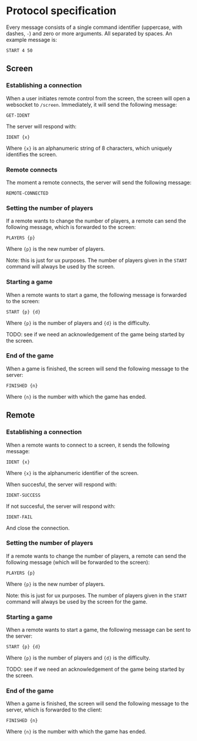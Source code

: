 # Protocol specification

Every message consists of a single command identifier (uppercase, with dashes,
`-`) and zero or more arguments. All separated by spaces. An example message is:

```
START 4 50
```

## Screen

### Establishing a connection

When a user initiates remote control from the screen, the screen will open a
websocket to `/screen`. Immediately, it will send the following message:

```
GET-IDENT
```

The server will respond with:

```
IDENT {x}
```

Where `{x}` is an alphanumeric string of 8 characters, which uniquely identifies the screen.

### Remote connects

The moment a remote connects, the server will send the following message:

```
REMOTE-CONNECTED
```

### Setting the number of players

If a remote wants to change the number of players, a remote can send the
following message, which is forwarded to the screen:

```
PLAYERS {p}
```

Where `{p}` is the new number of players.

Note: this is just for ux purposes. The number of players given in
the `START` command will always be used by the screen.

### Starting a game

When a remote wants to start a game, the following message is forwarded to the screen:

```
START {p} {d}
```

Where `{p}` is the number of players and `{d}` is the difficulty.

TODO: see if we need an acknowledgement of the game being started by the screen.

### End of the game

When a game is finished, the screen will send the following message to the
server:

```
FINISHED {n}
```

Where `{n}` is the number with which the game has ended.

## Remote

### Establishing a connection

When a remote wants to connect to a screen, it sends the following message:

```
IDENT {x}
```

Where `{x}` is the alphanumeric identifier of the screen. 

When succesful, the server will respond with:

```
IDENT-SUCCESS
```

If not succesful, the server will respond with:

```
IDENT-FAIL
```

And close the connection.

### Setting the number of players

If a remote wants to change the number of players, a remote can send the
following message (which will be forwarded to the screen):

```
PLAYERS {p}
```

Where `{p}` is the new number of players.

Note: this is just for ux purposes. The number of players given in the `START`
command will always be used by the screen for the game.

### Starting a game

When a remote wants to start a game, the following message can be sent to the server:

```
START {p} {d}
```

Where `{p}` is the number of players and `{d}` is the difficulty.

TODO: see if we need an acknowledgement of the game being started by the screen.

### End of the game

When a game is finished, the screen will send the following message to the
server, which is forwarded to the client:

```
FINISHED {n}
```

Where `{n}` is the number with which the game has ended.
